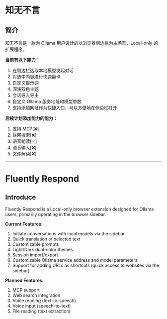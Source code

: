 # 知无不言

## 简介

知无不言是一款为 Ollama 用户设计的以浏览器侧边栏为主场景，Local-only 的扩展程序。

**当前有以下能力：**

1. 在侧边栏选取本地模型发起对话
2. 对选中内容进行快速翻译
3. 自定义提示词
4. 深浅双色主题
5. 会话导入导出
6. 自定义 Ollama 服务地址和模型参数
7. 支持添加网址作为快捷入口，可以方便地在侧边栏打开

**后续计划添加能力的能力：**

1. 支持 MCP[❌]
2. 联网搜索[❌]
3. 语音朗读[✅]
4. 语音输入[❌]
5. 文件解读[❌]

---

# Fluently Respond

## Introduce

Fluently Respond is a Local-only browser extension designed for Ollama users, primarily operating in the browser sidebar.

**Current Features:**

1. Initiate conversations with local models via the sidebar
2. Quick translation of selected text
3. Customizable prompts
4. Light/Dark dual-color themes
5. Session import/export
6. Customizable Ollama service address and model parameters
7. Support for adding URLs as shortcuts (quick access to websites via the sidebar)

**Planned Features:**

1. MCP support
2. Web search integration
3. Voice reading (text-to-speech)
4. Voice input (speech-to-text)
5. File reading (text extraction)